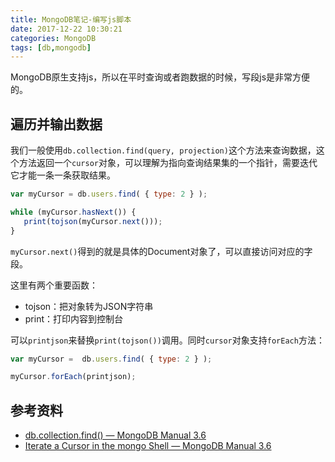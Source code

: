 ```yaml
---
title: MongoDB笔记-编写js脚本
date: 2017-12-22 10:30:21
categories: MongoDB
tags: [db,mongodb]
---
```


MongoDB原生支持js，所以在平时查询或者跑数据的时候，写段js是非常方便的。

<!--more-->

## 遍历并输出数据

我们一般使用`db.collection.find(query, projection)`这个方法来查询数据，这个方法返回一个`cursor`对象，可以理解为指向查询结果集的一个指针，需要迭代它才能一条一条获取结果。

```js
var myCursor = db.users.find( { type: 2 } );

while (myCursor.hasNext()) {
   print(tojson(myCursor.next()));
}
```

`myCursor.next()`得到的就是具体的Document对象了，可以直接访问对应的字段。

这里有两个重要函数：

- tojson：把对象转为JSON字符串
- print：打印内容到控制台

可以`printjson`来替换`print(tojson())`调用。同时`cursor`对象支持`forEach`方法：

```js
var myCursor =  db.users.find( { type: 2 } );

myCursor.forEach(printjson);
```


## 参考资料
- [db.collection.find() — MongoDB Manual 3.6](https://docs.mongodb.com/manual/reference/method/db.collection.find/#db.collection.find)
- [Iterate a Cursor in the mongo Shell — MongoDB Manual 3.6](https://docs.mongodb.com/manual/tutorial/iterate-a-cursor/#read-operations-cursors)